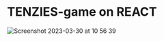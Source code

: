 # TENZIES-game on REACT

![Screenshot 2023-03-30 at 10 56 39](https://user-images.githubusercontent.com/84836971/228784318-fc48fc4e-ea76-4fc8-b24d-a093d8d9e310.png)
